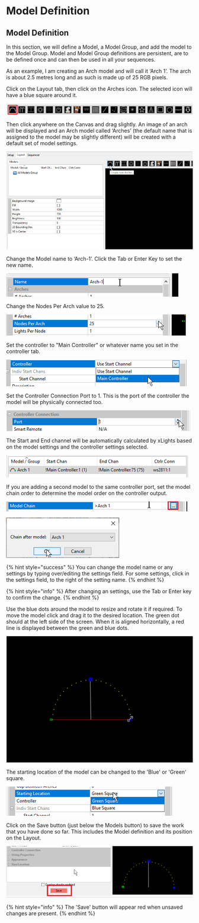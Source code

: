 # Model Definition

## **Model Definition**

In this section, we will define a Model, a Model Group, and add the model to the Model Group. Model and Model Group definitions are persistent, are to be defined once and can then be used in all your sequences.

As an example, I am creating an Arch model and will call it ‘Arch 1’. The arch is about 2.5 metres long and as such is made up of 25 RGB pixels.

Click on the Layout tab, then click on the Arches icon. The selected icon will have a blue square around it.

![](<../../.gitbook/assets/image (20) (1).png>)

Then click anywhere on the Canvas and drag slightly. An image of an arch will be displayed and an Arch model called ‘Arches’ (the default name that is assigned to the model may be slightly different) will be created with a default set of model settings.

![](<../../.gitbook/assets/addarc (1).gif>)

Change the Model name to ‘Arch-1’. Click the Tab or Enter Key to set the new name.

![](<../../.gitbook/assets/image (212) (1).png>)

Change the Nodes Per Arch value to 25.

![](<../../.gitbook/assets/image (211) (1).png>)

Set the controller to "Main Controller" or whatever name you set in the controller tab.

![](<../../.gitbook/assets/image (510).png>)

Set the Controller Connection Port to 1. This is the port of the controller the model will be physically  connected too.

![](<../../.gitbook/assets/image (212).png>)

The Start and End channel will be automatically calculated by xLights based on the model settings and the controller settings selected.

![](<../../.gitbook/assets/image (511).png>)

If you are adding a second model to the same controller port, set the model chain order to determine the model order on the controller output.

![](<../../.gitbook/assets/image (150).png>)

![](<../../.gitbook/assets/image (158).png>)

{% hint style="success" %}
You can change the model name or any settings by typing over/editing the settings field. For some settings, click in the settings field, to the right of the setting name.
{% endhint %}

{% hint style="info" %}
After changing an settings, use the Tab or Enter key to confirm the change.
{% endhint %}

Use the blue dots around the model to resize and rotate it if required. To move the model click and drag it to the desired location. The green dot should at the left side of the screen. When it is aligned horizontally, a red line is displayed between the green and blue dots.

![](../../.gitbook/assets/resize.gif)

The starting location of the model can be changed to the 'Blue' or 'Green' square.

![](<../../.gitbook/assets/image (538).png>)

Click on the Save button (just below the Models button) to save the work that you have done so far. This includes the Model definition and its position on the Layout.

![](<../../.gitbook/assets/image (132) (1).png>)

{% hint style="info" %}
The 'Save' button will appear red when unsaved changes are present.
{% endhint %}
